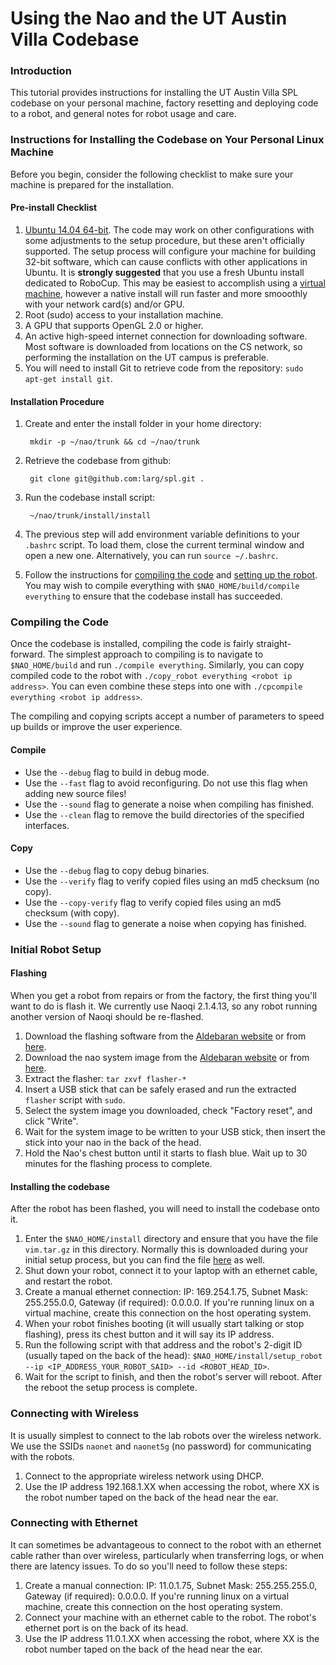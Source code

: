 # Using the Nao and the UT Austin Villa Codebase

<a id="introduction"></a>

### Introduction

This tutorial provides instructions for installing the UT Austin Villa SPL codebase on your personal machine, factory resetting and deploying code to a robot, and general notes for robot usage and care.

<a id="personal"></a>
### Instructions for Installing the Codebase on Your Personal Linux Machine
Before you begin, consider the following checklist to make sure your machine is prepared for the installation.

#### Pre-install Checklist

1. [Ubuntu 14.04 64-bit](http://releases.ubuntu.com/trusty/ubuntu-14.04.3-desktop-amd64.iso). The code may work on other configurations with some adjustments to the setup procedure, but these aren't officially supported. The setup process will configure your machine for building 32-bit software, which can cause conflicts with other applications in Ubuntu. It is **strongly suggested** that you use a fresh Ubuntu install dedicated to RoboCup. This may be easiest to accomplish using a [virtual machine](https://www.virtualbox.org/wiki/Downloads), however a native install will run faster and more smooothly with your network card(s) and/or GPU.
2. Root (sudo) access to your installation machine.
3. A GPU that supports OpenGL 2.0 or higher.
4. An active high-speed internet connection for downloading software. Most software is downloaded from locations on the CS network, so performing the installation on the UT campus is preferable.
5. You will need to install Git to retrieve code from the repository: `sudo apt-get install git`.

#### Installation Procedure

1. Create and enter the install folder in your home directory: 

        mkdir -p ~/nao/trunk && cd ~/nao/trunk
2. Retrieve the codebase from github:

        git clone git@github.com:larg/spl.git .
        
3. Run the codebase install script: 

        ~/nao/trunk/install/install
4. The previous step will add environment variable definitions to your `.bashrc` script. To load them, close the current terminal window and open a new one. Alternatively, you can run `source ~/.bashrc`.
6. Follow the instructions for [compiling the code](#compiling) and [setting up the robot](#initial_setup). You may wish to compile everything with `$NAO_HOME/build/compile everything` to ensure that the codebase install has succeeded.


<a id="compiling"></a>
### Compiling the Code

Once the codebase is installed, compiling the code is fairly straight-forward. The simplest approach to compiling is to navigate to `$NAO_HOME/build` and run `./compile everything`. Similarly, you can copy compiled code to the robot with `./copy_robot everything <robot ip address>`. You can even combine these steps into one with `./cpcompile everything <robot ip address>`.

The compiling and copying scripts accept a number of parameters to speed up builds or improve the user experience.

#### Compile

* Use the `--debug` flag to build in debug mode.
* Use the `--fast` flag to avoid reconfiguring. Do not use this flag when adding new source files!
* Use the `--sound` flag to generate a noise when compiling has finished.
* Use the `--clean` flag to remove the build directories of the specified interfaces.

#### Copy

* Use the `--debug` flag to copy debug binaries.
* Use the `--verify` flag to verify copied files using an md5 checksum (no copy).
* Use the `--copy-verify` flag to verify copied files using an md5 checksum (with copy).
* Use the `--sound` flag to generate a noise when copying has finished.

<a id="initial_setup"></a>
### Initial Robot Setup

#### Flashing

When you get a robot from repairs or from the factory, the first thing you'll want to do is flash it. We currently use Naoqi 2.1.4.13, so any robot running another version of Naoqi should be re-flashed.

1. Download the flashing software from the [Aldebaran website](https://community.aldebaran.com/en/resources/software/language/en-gb) or from [here](http://cs.utexas.edu/~AustinVilla/software/flasher-2.1.0.19-linux64.tar.gz).
2. Download the nao system image from the [Aldebaran website](https://community.aldebaran.com/en/resources/software/language/en-gb) or from  [here](http://cs.utexas.edu/~AustinVilla/software/opennao-atom-system-image-2.1.4.13_2015-08-27.opn).
3. Extract the flasher: `tar zxvf flasher-*`
4. Insert a USB stick that can be safely erased and run the extracted `flasher` script with `sudo`.
5. Select the system image you downloaded, check "Factory reset", and click "Write".
6. Wait for the system image to be written to your USB stick, then insert the stick into your nao in the back of the head.
7. Hold the Nao's chest button until it starts to flash blue. Wait up to 30 minutes for the flashing process to complete.

#### Installing the codebase

After the robot has been flashed, you will need to install the codebase onto it. 

1. Enter the `$NAO_HOME/install` directory and ensure that you have the file `vim.tar.gz` in this directory. Normally this is downloaded during your initial setup process, but you can find the file [here](http://cs.utexas.edu/~AustinVilla/software/vim.tar.gz) as well.
2. Shut down your robot, connect it to your laptop with an ethernet cable, and restart the robot.
3. Create a manual ethernet connection: IP: 169.254.1.75, Subnet Mask: 255.255.0.0, Gateway (if required): 0.0.0.0. If you're running linux on a virtual machine, create this connection on the host operating system.
4. When your robot finishes booting (it will usually start talking or stop flashing), press its chest button and it will say its IP address.
5. Run the following script with that address and the robot's 2-digit ID (usually taped on the back of the head): `$NAO_HOME/install/setup_robot --ip <IP_ADDRESS_YOUR_ROBOT_SAID> --id <ROBOT_HEAD_ID>`.
6. Wait for the script to finish, and then the robot's server will reboot. After the reboot the setup process is complete.

<a id="wireless"></a>
### Connecting with Wireless

It is usually simplest to connect to the lab robots over the wireless network. We use the SSIDs `naonet` and `naonet5g` (no password) for communicating with the robots.

1.  Connect to the appropriate wireless network using DHCP.
2.  Use the IP address 192.168.1.XX when accessing the robot, where XX is the robot number taped on the back of the head near the ear.

<a id="ethernet"></a>
### Connecting with Ethernet

It can sometimes be advantageous to connect to the robot with an ethernet cable rather than over wireless, particularly when transferring logs, or when there are latency issues. To do so you'll need to follow these steps:

1.  Create a manual connection: IP: 11.0.1.75, Subnet Mask: 255.255.255.0, Gateway (if required): 0.0.0.0. If you're running linux on a virtual machine, create this connection on the host operating system.
2.  Connect your machine with an ethernet cable to the robot. The robot's ethernet port is on the back of its head.
3.  Use the IP address 11.0.1.XX when accessing the robot, where XX is the robot number taped on the back of the head near the ear.
